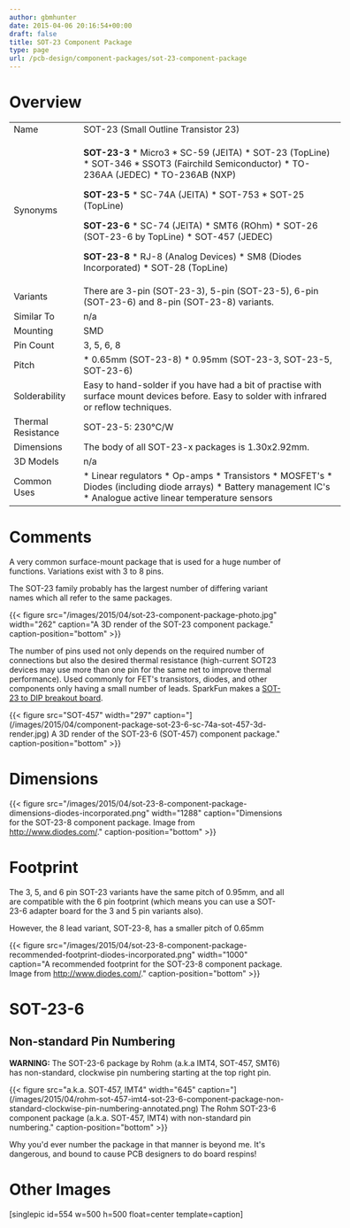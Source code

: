 ```yaml
---
author: gbmhunter
date: 2015-04-06 20:16:54+00:00
draft: false
title: SOT-23 Component Package
type: page
url: /pcb-design/component-packages/sot-23-component-package
---
```


# Overview

<table style="width: 600px;" ><tbody ><tr >
<td >Name
</td>
<td >SOT-23 (Small Outline Transistor 23)
</td></tr><tr >
<td >Synonyms
</td>
<td >

**SOT-23-3**  * Micro3  * SC-59 (JEITA)  * SOT-23 (TopLine)  * SOT-346  * SSOT3 (Fairchild Semiconductor)  * TO-236AA (JEDEC)  * TO-236AB (NXP)

**SOT-23-5**  * SC-74A (JEITA)  * SOT-753  * SOT-25 (TopLine)

**SOT-23-6**  * SC-74 (JEITA)  * SMT6 (ROhm)  * SOT-26 (SOT-23-6 by TopLine)  * SOT-457 (JEDEC)

**SOT-23-8**  * RJ-8 (Analog Devices)  * SM8 (Diodes Incorporated)  * SOT-28 (TopLine)
</td></tr><tr >
<td >Variants
</td>
<td >There are 3-pin (SOT-23-3), 5-pin (SOT-23-5), 6-pin (SOT-23-6) and 8-pin (SOT-23-8) variants.
</td></tr><tr >
<td >Similar To
</td>
<td >n/a
</td></tr><tr >
<td >Mounting
</td>
<td >SMD
</td></tr><tr >
<td >Pin Count
</td>
<td >3, 5, 6, 8
</td></tr><tr >
<td >Pitch
</td>
<td >  * 0.65mm (SOT-23-8)  * 0.95mm (SOT-23-3, SOT-23-5, SOT-23-6)
</td></tr><tr >
<td >Solderability
</td>
<td >Easy to hand-solder if you have had a bit of practise with surface mount devices before. Easy to solder with infrared or reflow techniques.
</td></tr><tr >
<td >Thermal Resistance
</td>
<td >SOT-23-5: 230°C/W
</td></tr><tr >
<td >Dimensions
</td>
<td >The body of all SOT-23-x packages is 1.30x2.92mm.
</td></tr><tr >
<td >3D Models
</td>
<td >n/a
</td></tr><tr >
<td >Common Uses
</td>
<td >  * Linear regulators  * Op-amps  * Transistors  * MOSFET's  * Diodes (including diode arrays)  * Battery management IC's  * Analogue active linear temperature sensors
</td></tr></tbody></table>

# Comments

A very common surface-mount package that is used for a huge number of functions. Variations exist with 3 to 8 pins.

The SOT-23 family probably has the largest number of differing variant names which all refer to the same packages.

{{< figure src="/images/2015/04/sot-23-component-package-photo.jpg" width="262" caption="A 3D render of the SOT-23 component package." caption-position="bottom" >}}

The number of pins used not only depends on the required number of connections but also the desired thermal resistance (high-current SOT23 devices may use more than one pin for the same net to improve thermal performance). Used commonly for FET's transistors, diodes, and other components only having a small number of leads. SparkFun makes a [SOT-23 to DIP breakout board](http://www.sparkfun.com/products/717).

{{< figure src="SOT-457" width="297" caption="](/images/2015/04/component-package-sot-23-6-sc-74a-sot-457-3d-render.jpg) A 3D render of the SOT-23-6 (SOT-457) component package." caption-position="bottom" >}}

# Dimensions

{{< figure src="/images/2015/04/sot-23-8-component-package-dimensions-diodes-incorporated.png" width="1288" caption="Dimensions for the SOT-23-8 component package. Image from http://www.diodes.com/." caption-position="bottom" >}}

# Footprint

The 3, 5, and 6 pin SOT-23 variants have the same pitch of 0.95mm, and all are compatible with the 6 pin footprint (which means you can use a SOT-23-6 adapter board for the 3 and 5 pin variants also).

However, the 8 lead variant, SOT-23-8, has a smaller pitch of 0.65mm

{{< figure src="/images/2015/04/sot-23-8-component-package-recommended-footprint-diodes-incorporated.png" width="1000" caption="A recommended footprint for the SOT-23-8 component package. Image from http://www.diodes.com/." caption-position="bottom" >}}

# SOT-23-6

## Non-standard Pin Numbering

**WARNING:** The SOT-23-6 package by Rohm (a.k.a IMT4, SOT-457, SMT6) has non-standard, clockwise pin numbering starting at the top right pin.

{{< figure src="a.k.a. SOT-457, IMT4" width="645" caption="](/images/2015/04/rohm-sot-457-imt4-sot-23-6-component-package-non-standard-clockwise-pin-numbering-annotated.png) The Rohm SOT-23-6 component package (a.k.a. SOT-457, IMT4) with non-standard pin numbering." caption-position="bottom" >}}

Why you'd ever number the package in that manner is beyond me. It's dangerous, and bound to cause PCB designers to do board respins!

# Other Images

[singlepic id=554 w=500 h=500 float=center template=caption]
